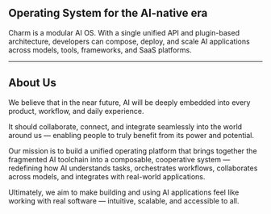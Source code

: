 ## Operating System for the AI-native era

Charm is a modular AI OS. With a single unified API and plugin-based architecture, developers can compose, deploy, and scale AI applications across models, tools, frameworks, and SaaS platforms.

---

## About Us

We believe that in the near future, AI will be deeply embedded into every product, workflow, and daily experience.

It should collaborate, connect, and integrate seamlessly into the world around us — enabling people to truly benefit from its power and potential.

Our mission is to build a unified operating platform that brings together the fragmented AI toolchain into a composable, cooperative system — redefining how AI understands tasks, orchestrates workflows, collaborates across models, and integrates with real-world applications.

Ultimately, we aim to make building and using AI applications feel like working with real software — intuitive, scalable, and accessible to all.
